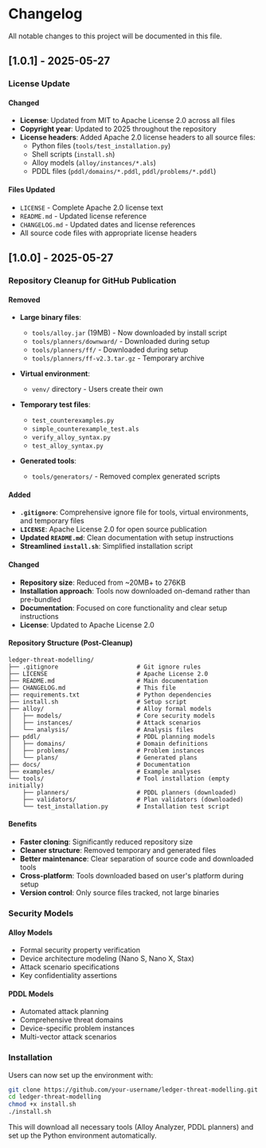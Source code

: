 # Changelog

All notable changes to this project will be documented in this file.

## [1.0.1] - 2025-05-27

### License Update

#### Changed
- **License**: Updated from MIT to Apache License 2.0 across all files
- **Copyright year**: Updated to 2025 throughout the repository
- **License headers**: Added Apache 2.0 license headers to all source files:
  - Python files (`tools/test_installation.py`)
  - Shell scripts (`install.sh`)
  - Alloy models (`alloy/instances/*.als`)
  - PDDL files (`pddl/domains/*.pddl`, `pddl/problems/*.pddl`)

#### Files Updated
- `LICENSE` - Complete Apache 2.0 license text
- `README.md` - Updated license reference
- `CHANGELOG.md` - Updated dates and license references
- All source code files with appropriate license headers

## [1.0.0] - 2025-05-27

### Repository Cleanup for GitHub Publication

#### Removed
- **Large binary files**: 
  - `tools/alloy.jar` (19MB) - Now downloaded by install script
  - `tools/planners/downward/` - Downloaded during setup
  - `tools/planners/ff/` - Downloaded during setup
  - `tools/planners/ff-v2.3.tar.gz` - Temporary archive
  
- **Virtual environment**: 
  - `venv/` directory - Users create their own
  
- **Temporary test files**:
  - `test_counterexamples.py`
  - `simple_counterexample_test.als`
  - `verify_alloy_syntax.py`
  - `test_alloy_syntax.py`
  
- **Generated tools**:
  - `tools/generators/` - Removed complex generated scripts

#### Added
- **`.gitignore`**: Comprehensive ignore file for tools, virtual environments, and temporary files
- **`LICENSE`**: Apache License 2.0 for open source publication
- **Updated `README.md`**: Clean documentation with setup instructions
- **Streamlined `install.sh`**: Simplified installation script

#### Changed
- **Repository size**: Reduced from ~20MB+ to 276KB
- **Installation approach**: Tools now downloaded on-demand rather than pre-bundled
- **Documentation**: Focused on core functionality and clear setup instructions
- **License**: Updated to Apache License 2.0

#### Repository Structure (Post-Cleanup)
```
ledger-threat-modelling/
├── .gitignore                      # Git ignore rules
├── LICENSE                         # Apache License 2.0
├── README.md                       # Main documentation
├── CHANGELOG.md                    # This file
├── requirements.txt                # Python dependencies
├── install.sh                      # Setup script
├── alloy/                          # Alloy formal models
│   ├── models/                     # Core security models
│   ├── instances/                  # Attack scenarios
│   └── analysis/                   # Analysis files
├── pddl/                           # PDDL planning models
│   ├── domains/                    # Domain definitions
│   ├── problems/                   # Problem instances
│   └── plans/                      # Generated plans
├── docs/                           # Documentation
├── examples/                       # Example analyses
└── tools/                          # Tool installation (empty initially)
    ├── planners/                   # PDDL planners (downloaded)
    ├── validators/                 # Plan validators (downloaded)
    └── test_installation.py        # Installation test script
```

#### Benefits
- **Faster cloning**: Significantly reduced repository size
- **Cleaner structure**: Removed temporary and generated files
- **Better maintenance**: Clear separation of source code and downloaded tools
- **Cross-platform**: Tools downloaded based on user's platform during setup
- **Version control**: Only source files tracked, not large binaries

### Security Models

#### Alloy Models
- Formal security property verification
- Device architecture modeling (Nano S, Nano X, Stax)
- Attack scenario specifications
- Key confidentiality assertions

#### PDDL Models  
- Automated attack planning
- Comprehensive threat domains
- Device-specific problem instances
- Multi-vector attack scenarios

### Installation
Users can now set up the environment with:
```bash
git clone https://github.com/your-username/ledger-threat-modelling.git
cd ledger-threat-modelling
chmod +x install.sh
./install.sh
```

This will download all necessary tools (Alloy Analyzer, PDDL planners) and set up the Python environment automatically. 